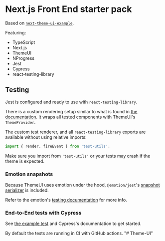 # Next.js Front End starter pack

Based on [`next-theme-ui-example`](https://github.com/system-ui/theme-ui/tree/master/examples/next).

Featuring:

- TypeScript
- Next.js
- ThemeUI
- NProgress
- Jest
- Cypress
- react-testing-library

## Testing

Jest is configured and ready to use with `react-testing-library`.

There is a custom rendering setup similar to what is found in [the documentation](https://testing-library.com/docs/react-testing-library/setup#custom-render). It wraps all tested components with ThemeUI's `ThemeProvider`.

The custom test renderer, and all `react-testing-library` exports are available without using relative imports:

```javascript
import { render, fireEvent } from 'test-utils';
```

Make sure you import from `'test-utils'` or your tests may crash if the theme is expected.

### Emotion snapshots

Because ThemeUI uses emotion under the hood, `@emotion/jest`'s [snapshot serializer](https://emotion.sh/docs/testing) is included.

Refer to the emotion's [testing documentation](https://emotion.sh/docs/testing) for more info.

### End-to-End tests with Cypress

See [the example test](https://github.com/freddydumont/theme-ui-next-boilerplate/blob/master/cypress/integration/navigation_spec.ts) and Cypress's documentation to get started.

By default the tests are running in CI with GitHub actions.
"# Theme-UI" 
